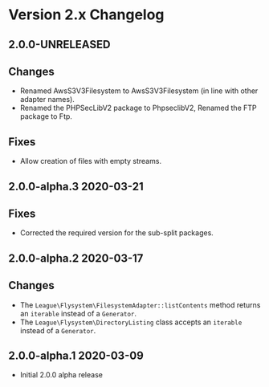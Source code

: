 # Version 2.x Changelog

## 2.0.0-UNRELEASED

## Changes

* Renamed AwsS3V3Filesystem to AwsS3V3Filesystem (in line with other adapter names).
* Renamed the PHPSecLibV2 package to PhpseclibV2, Renamed the FTP package to Ftp.

## Fixes

* Allow creation of files with empty streams.

## 2.0.0-alpha.3 2020-03-21

## Fixes

* Corrected the required version for the sub-split packages.

## 2.0.0-alpha.2 2020-03-17

## Changes

* The `League\Flysystem\FilesystemAdapter::listContents` method returns an `iterable` instead of a `Generator`.
* The `League\Flysystem\DirectoryListing` class accepts an `iterable` instead of a `Generator`.

## 2.0.0-alpha.1 2020-03-09

* Initial 2.0.0 alpha release
